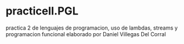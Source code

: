 # practiceII.PGL
practica 2 de lenguajes de programacion, uso de lambdas, streams y programacion funcional 
elaborado por Daniel Villegas Del Corral
